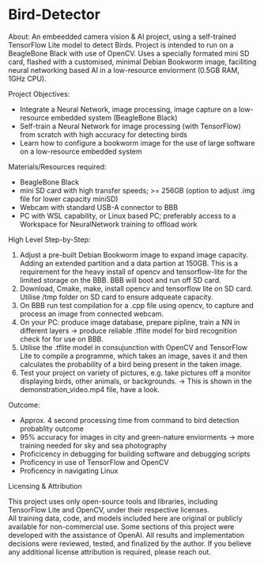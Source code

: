 # Bird-Detector

About:
An embeedded camera vision & AI project, using a self-trained TensorFlow Lite model to detect Birds. Project is intended to run on a BeagleBone Black with use of OpenCV. Uses a specially formated mini SD card, flashed with a customised, minimal Debian Bookworm image, faciliting neural networking based AI in a low-resource enviorment (0.5GB RAM, 1GHz CPU).

Project Objectives:
- Integrate a Neural Network, image processing, image capture on a low-resource embedded system (BeagleBone Black)
- Self-train a Neural Network for image processing (with TensorFlow) from scratch with high accuracy for detecting birds
- Learn how to configure a bookworm image for the use of large software on a low-resource embedded system


Materials/Resources required:
- BeagleBone Black
- mini SD card with high transfer speeds; >= 256GB (option to adjust .img file for lower capacity miniSD)
- Webcam with standard USB-A connector to BBB
- PC with WSL capability, or Linux based PC; preferably access to a Workspace for NeuralNetwork training to offload work

High Level Step-by-Step:

1. Adjust a pre-built Debian Bookworm image to expand image capacity. Adding an extended partition and a data partion at 150GB. This is a requirement for the heavy install of opencv and tensorflow-lite for the limited storage on the BBB. BBB will boot and run off SD card.
2. Download, Cmake, make, install opencv and tensorflow lite on SD card. Utilise /tmp folder on SD card to ensure adqueate capacity.
3. On BBB run test compilation for a .cpp file using opencv, to capture and process an image from connected webcam. 
4. On your PC: produce image database, prepare pipline, train a NN in different layers -> produce reliable .tflite model for bird recognition check for for use on BBB.
5. Utilise the .tflite model in consujunction with OpenCV and TensorFlow Lite to compile a programme, which takes an image, saves it and then calculates the probability of a bird being present in the taken image.
6. Test your project on variety of pictures, e.g. take pictures off a monitor displaying birds, other animals, or backgrounds. -> This is shown in the demonstration_video.mp4 file, have a look.

Outcome:
- Approx. 4 second processing time from command to bird detection probablity outcome
- 95% accuracy for images in city and green-nature enviorments -> more training needed for sky and sea photography
- Proficicency in debugging for building software and debugging scripts
- Proficency in use of TensorFlow and OpenCV
- Proficency in navigating Linux

Licensing & Attribution

This project uses only open-source tools and libraries, including TensorFlow Lite and OpenCV, under their respective licenses.  
All training data, code, and models included here are original or publicly available for non-commercial use.
Some sections of this project were developed with the assistance of OpenAI. All results and implementation decisions were reviewed, tested, and finalized by the author.
If you believe any additional license attribution is required, please reach out.

